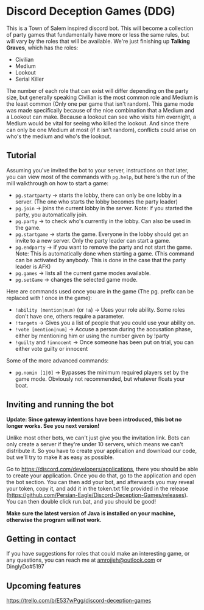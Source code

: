 # Discord Deception Games (DDG)
This is a Town of Salem inspired discord bot. This will become a collection of party games that fundamentally have more or less the same rules, but will vary by the roles that will be available. We're just finishing up **Talking Graves**, which has the roles:
- Civilian
- Medium
- Lookout
- Serial Killer

The number of each role that can exist will differ depending on the party size, but generally speaking Civilian is the most common role and Medium is the least common (Only one per game that isn't random). This game mode was made specifically because of the nice combination that a Medium and a Lookout can make. Because a lookout can see who visits him overnight, a Medium would be vital for seeing who killed the lookout. And since there can only be one Medium at most (if it isn't random), conflicts could arise on who's the medium and who's the lookout.

## Tutorial
Assuming you've invited the bot to your server, instructions on that later, you can view most of the commands with `pg.help`, but here's the run of the mill walkthrough on how to start a game:
- `pg.startparty` -> starts the lobby, there can only be one lobby in a server. (The one who starts the lobby becomes the party leader)
- `pg.join` -> joins the current lobby in the server. Note: if you started the party, you automatically join.
- `pg.party` -> to check who's currently in the lobby. Can also be used in the game.
- `pg.startgame` -> starts the game. Everyone in the lobby should get an invite to a new server. Only the party leader can start a game.
- `pg.endparty` -> if you want to remove the party and not start the game. Note: This is automatically done when starting a game.
(This command can be activated by anybody. This is done in the case that the party leader is AFK)
- `pg.games` -> lists all the current game modes available.
- `pg.setGame` -> changes the selected game mode.

Here are commands used once you are in the game (The pg. prefix can be replaced with ! once in the game):
- `!ability (mention|num)` (or `!a`) -> Uses your role ability. Some roles don't have one, others require a parameter.
- `!targets` -> Gives you a list of people that you could use your ability on.
- `!vote [mention|num]` -> Accuse a person during the accusation phase, either by mentioning him or using the number given by !party
- `!guilty` and `!innocent` -> Once someone has been put on trial, you can either vote guilty or innocent

Some of the more advanced commands:
- `pg.nomin [1|0]` -> Bypasses the minimum required players set by the game mode. Obviously not recommended, but whatever floats your boat.

## Inviting and running the bot
**Update: Since gateway intentions have been introduced, this bot no longer works. See you next version!**

Unlike most other bots, we can't just give you the invitation link. Bots can only create a server if they're under 10 servers, which means we can't distribute it. So you have to create your application and download our code, but we'll try to make it as easy as possible.

Go to https://discord.com/developers/applications, there you should be able to create your application. Once you do that, go to the application and open the bot section. You can then add your bot, and afterwards you may reveal your token, copy it, and add it in the token.txt file provided in the release (https://github.com/Persian-Eagle/Discord-Deception-Games/releases). You can then double click run.bat, and you should be good!

**Make sure the latest version of Java is installed on your machine, otherwise the program will not work.**

## Getting in contact
If you have suggestions for roles that could make an interesting game, or any questions, you can reach me at amrojjeh@outlook.com or DinglyDo#5197

## Upcoming features
https://trello.com/b/E537wPgg/discord-deception-games
